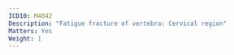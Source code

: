 ```yaml
---
ICD10: M4842
Description: "Fatigue fracture of vertebra: Cervical region"
Matters: Yes
Weight: 1
---
```


